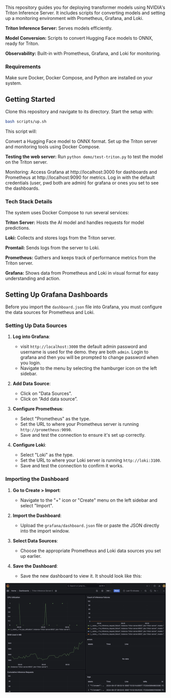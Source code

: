 
This repository guides you for deploying transformer models using NVIDIA's Triton Inference Server. It includes scripts for converting models and setting up a monitoring environment with Prometheus, Grafana, and Loki.

**Triton Inference Server:** Serves models efficiently.

**Model Conversion:** Scripts to convert Hugging Face models to ONNX, ready for Triton.

**Observability:** Built-in with Prometheus, Grafana, and Loki for monitoring.

### Requirements

Make sure Docker, Docker Compose, and Python are installed on your system.

## Getting Started
Clone this repository and navigate to its directory. Start the setup with:

```bash
bash scripts/up.sh
```

This script will:

Convert a Hugging Face model to ONNX format.
Set up the Triton server and monitoring tools using Docker Compose.

**Testing the web server:**
Run `python demo/test-triton.py` to test the model on the Triton server.

Monitoring: Access Grafana at http://localhost:3000 for dashboards and Prometheus at http://localhost:9090 for metrics.
 Log in with the default credentials (user, pwd both are admin) for grafana or ones you set to see the dashboards.

### Tech Stack Details

The system uses Docker Compose to run several services:

**Triton Server:** Hosts the AI model and handles requests for model predictions.

**Loki:** Collects and stores logs from the Triton server.

**Promtail:** Sends logs from the server to Loki.

**Prometheus:** Gathers and keeps track of performance metrics from the Triton server.

**Grafana:** Shows data from Prometheus and Loki in visual format for easy understanding and action.


## Setting Up Grafana Dashboards

Before you import the  `dashboard.json`  file into Grafana, you must configure the data sources for Prometheus and Loki.

### Setting Up Data Sources

1.  **Log into Grafana**:
    - visit `http://localhost:3000` the default admin password and username is used for the demo. they are both `admin`. Login to grafana and then you will be prompted to change password when you login. 
    -   Navigate to the  menu by selecting the hamburger icon on the left sidebar.
2.  **Add Data Source**:
    
    -   Click on "Data Sources".
    -   Click on “Add data source”.
3.  **Configure Prometheus**:
    
    -   Select "Prometheus" as the type.
    -   Set the URL to where your Prometheus server is running  `http://prometheus:9090`.
    -   Save and test the connection to ensure it's set up correctly.
4.  **Configure Loki**:
    
    -   Select "Loki" as the type.
    -   Set the URL to where your Loki server is running  `http://loki:3100`.
    -   Save and test the connection to confirm it works.

### Importing the Dashboard

1.  **Go to Create > Import**:
    
    -   Navigate to the "+" icon or "Create" menu on the left sidebar and select "Import".
2.  **Import the Dashboard**:
    
    -   Upload the  `grafana/dashboard.json`  file or paste the JSON directly into the import window.
3.  **Select Data Sources**:
    
    -   Choose the appropriate Prometheus and Loki data sources you set up earlier.
4.  **Save the Dashboard**:
    
    -   Save the new dashboard to view it.
It should look like this:

![grafana dashboard](demo/grafana_dashboard.png)
